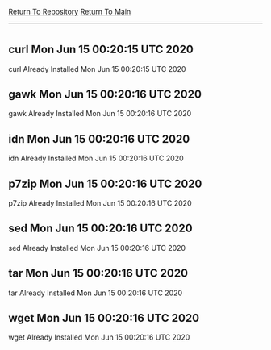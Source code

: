 [Return To Repository](https://github.com/deathbybandaid/piholeparser/)
[Return To Main](https://github.com/deathbybandaid/piholeparser/blob/master/RecentRunLogs/Mainlog.md)
____________________________________
# 
## curl Mon Jun 15 00:20:15 UTC 2020
curl Already Installed Mon Jun 15 00:20:15 UTC 2020
## gawk Mon Jun 15 00:20:16 UTC 2020
gawk Already Installed Mon Jun 15 00:20:16 UTC 2020
## idn Mon Jun 15 00:20:16 UTC 2020
idn Already Installed Mon Jun 15 00:20:16 UTC 2020
## p7zip Mon Jun 15 00:20:16 UTC 2020
p7zip Already Installed Mon Jun 15 00:20:16 UTC 2020
## sed Mon Jun 15 00:20:16 UTC 2020
sed Already Installed Mon Jun 15 00:20:16 UTC 2020
## tar Mon Jun 15 00:20:16 UTC 2020
tar Already Installed Mon Jun 15 00:20:16 UTC 2020
## wget Mon Jun 15 00:20:16 UTC 2020
wget Already Installed Mon Jun 15 00:20:16 UTC 2020
